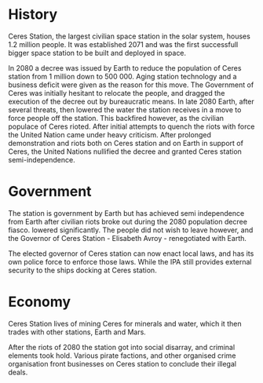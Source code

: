 # History

Ceres Station, the largest civilian space station in the solar system, houses
1.2 million people. It was established 2071 and was the first successfull
bigger space station to be built and deployed in space.

In 2080 a decree was issued by Earth to reduce the population of Ceres station
from 1 million down to 500 000. Aging station technology and a business deficit
were given as the reason for this move. The Government of Ceres was initially
hesitant to relocate the people, and dragged the execution of the decree out
by bureaucratic means. In late 2080 Earth, after several threats, then lowered
the water the station receives in a move to force people off the station. This
backfired however, as the civilian populace of Ceres rioted. After initial
attempts to quench the riots with force the United Nation came under heavy
criticism. After prolonged demonstration and riots both on Ceres station and
on Earth in support of Ceres, the United Nations nullified the decree and
granted Ceres station semi-independence.

# Government

The station is government by Earth but has achieved semi independence from Earth
after civilian riots broke out during the 2080 population decree fiasco.
lowered significantly. The people did not wish to leave however, and the
Governor of Ceres Station - Elisabeth Avroy - renegotiated with Earth.

The elected governor of Ceres station can now enact local laws, and has its
own police force to enforce those laws. While the IPA still provides external
security to the ships docking at Ceres station.

# Economy

Ceres Station lives of mining Ceres for minerals and water, which it then
trades with other stations, Earth and Mars.

After the riots of 2080 the station got into social disarray, and criminal
elements took hold. Various pirate factions, and other organised crime
organisation front businesses on Ceres station to conclude their illegal
deals.
